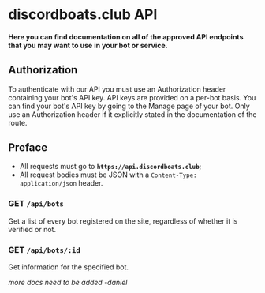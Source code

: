 # discordboats.club API
#### Here you can find documentation on all of the approved API endpoints that you may want to use in your bot or service.

## Authorization
To authenticate with our API you must use an Authorization header containing your bot's API key.
API keys are provided on a per-bot basis. You can find your bot's API key by going to the Manage page of your bot.
Only use an Authorization header if it explicitly stated in the documentation of the route.

## Preface
- All requests must go to **`https://api.discordboats.club`**;
- All request bodies must be JSON with a `Content-Type: application/json` header. 

### GET `/api/bots`
Get a list of every bot registered on the site, regardless of whether it is verified or not.

### GET `/api/bots/:id`
Get information for the specified bot.

*more docs need to be added -daniel*